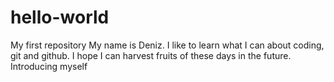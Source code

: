# hello-world
My first repository
My name is Deniz. I like to learn what I can about coding, git and github.  I hope I can harvest fruits of these days in the future.
Introducing myself
